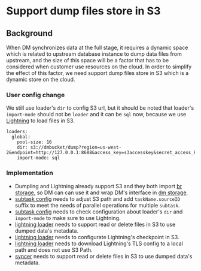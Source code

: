 # Support dump files store in S3

## Background

When DM synchronizes data at the full stage, it requires a dynamic space which is related to upstream database instance to dump data files from upstream, and the size of this space will be a factor that has to be considered when customer use resources on the cloud. In order to simplify the effect of this factor, we need support dump files store in S3 which is a dynamic store on the cloud.

### User config change

We still use loader's `dir` to config S3 url, but it should be noted that loader's `import-mode` should not be `loader` and it can be `sql` now, because we use [Lightning](https://github.com/pingcap/tidb/tree/master/br/pkg/lightning) to load files in S3. 
```
loaders:
  global:
    pool-size: 16
    dir: s3://dmbucket/dump?region=us-west-2&endpoint=http://127.0.0.1:8688&access_key=s3accesskey&secret_access_key=s3secretkey&force_path_style=true
    import-mode: sql
```

### Implementation

* Dumpling and Lightning already support S3 and they both import [br storage](https://github.com/pingcap/tidb/tree/master/br/pkg/storage), so DM can can use it and wrap DM's interface in [dm storage](https://github.com/pingcap/tiflow/tree/master/dm/pkg/storage).
* [subtask config](https://github.com/pingcap/tiflow/blob/master/dm/dm/config/subtask.go) needs to adjust S3 path and add `taskName.sourceID` suffix to meet the needs of parallel operations for multiple `subtask`.
* [subtask config](https://github.com/pingcap/tiflow/blob/master/dm/dm/config/subtask.go) needs to check configuration about loader's `dir` and `import-mode` to make sure to use Lightning.
* [lightning loader](https://github.com/pingcap/tiflow/blob/master/dm/loader/lightning.go) needs to support read or delete files in S3 to use dumped data's metadata.
* [lightning loader](https://github.com/pingcap/tiflow/blob/master/dm/loader/lightning.go) needs to configurate Lightning's checkpoint in S3.
* [lightning loader](https://github.com/pingcap/tiflow/blob/master/dm/loader/lightning.go) needs to download Lightning's TLS config to a local path and does not use S3 Path.
* [syncer](https://github.com/pingcap/tiflow/blob/master/dm/syncer/syncer.go) needs to support read or delete files in S3 to use dumped data's metadata.
